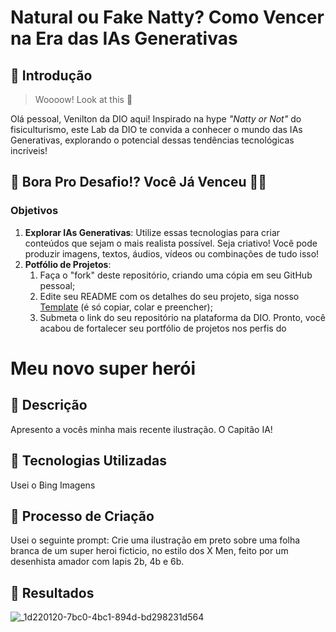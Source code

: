 # Natural ou Fake Natty? Como Vencer na Era das IAs Generativas

## 🚀 Introdução

> Woooow! Look at this 👀

Olá pessoal, Venilton da DIO aqui! Inspirado na hype _"Natty or Not"_ do fisiculturismo, este Lab da DIO te convida a conhecer o mundo das IAs Generativas, explorando o potencial dessas tendências tecnológicas incríveis!

## 🎯 Bora Pro Desafio!? Você Já Venceu 💪🤓

### Objetivos

1. **Explorar IAs Generativas**: Utilize essas tecnologias para criar conteúdos que sejam o mais realista possível. Seja criativo! Você pode produzir imagens, textos, áudios, vídeos ou combinações de tudo isso!
1. **Potfólio de Projetos**:
    1. Faça o "fork" deste repositório, criando uma cópia em seu GitHub pessoal;
    2. Edite seu README com os detalhes do seu projeto, siga nosso [Template](#template) (é só copiar, colar e preencher);
    3. Submeta o link do seu repositório na plataforma da DIO. Pronto, você acabou de fortalecer seu portfólio de projetos nos perfis do 

# Meu novo super herói

## 📒 Descrição
Apresento a vocês minha mais recente ilustração. O Capitão IA!

## 🤖 Tecnologias Utilizadas
Usei o Bing Imagens 

## 🧐 Processo de Criação
Usei o seguinte prompt: Crie uma ilustração em preto sobre uma folha branca de um super heroi ficticio, no estilo dos X Men, feito por um desenhista amador com lapis 2b, 4b e 6b.

## 🚀 Resultados
![_1d220120-7bc0-4bc1-894d-bd298231d564](https://github.com/user-attachments/assets/3b652dee-dcc5-4964-89ea-ed8d51917d74)


